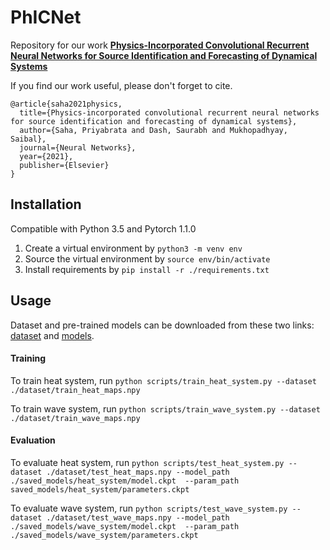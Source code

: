 # PhICNet

Repository for our work [**Physics-Incorporated Convolutional Recurrent Neural Networks for Source Identification and Forecasting of Dynamical Systems**](https://www.sciencedirect.com/science/article/pii/S0893608021003464)

If you find our work useful, please don't forget to cite. 
```
@article{saha2021physics,
  title={Physics-incorporated convolutional recurrent neural networks for source identification and forecasting of dynamical systems},
  author={Saha, Priyabrata and Dash, Saurabh and Mukhopadhyay, Saibal},
  journal={Neural Networks},
  year={2021},
  publisher={Elsevier}
}
```

## Installation

Compatible with Python 3.5 and Pytorch 1.1.0

1. Create a virtual environment by `python3 -m venv env`
2. Source the virtual environment by `source env/bin/activate`
3. Install requirements by `pip install -r ./requirements.txt`

## Usage

Dataset and pre-trained models can be downloaded from these two links: [dataset](http://bit.ly/2wbyE3G) and [models](http://bit.ly/2uAov0g).

#### Training
To train heat system, run `python scripts/train_heat_system.py --dataset ./dataset/train_heat_maps.npy`

To train wave system, run `python scripts/train_wave_system.py --dataset ./dataset/train_wave_maps.npy`


#### Evaluation
To evaluate heat system, run `python scripts/test_heat_system.py --dataset ./dataset/test_heat_maps.npy --model_path ./saved_models/heat_system/model.ckpt  --param_path saved_models/heat_system/parameters.ckpt`

To evaluate wave system, run `python scripts/test_wave_system.py --dataset ./dataset/test_wave_maps.npy --model_path ./saved_models/wave_system/model.ckpt  --param_path ./saved_models/wave_system/parameters.ckpt`

